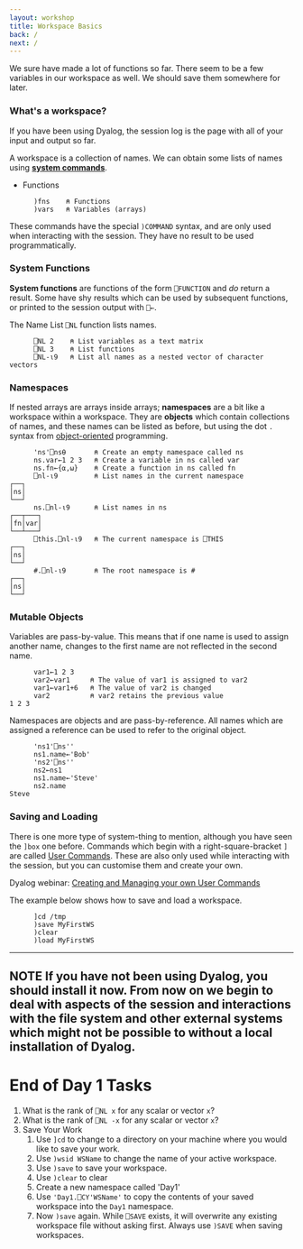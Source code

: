 ```yaml
---
layout: workshop
title: Workspace Basics
back: /
next: /
---
```


We sure have made a lot of functions so far. There seem to be a few variables in our workspace as well. We should save them somewhere for later.

### What's a workspace?
If you have been using Dyalog, the session log is the page with all of your input and output so far. 

A workspace is a collection of names. We can obtain some lists of names using <a target="_blank" href="http://help.dyalog.com/latest/#Language/System%20Commands/Introduction.htm?Highlight=System%20commands">**system commands**</a>.

- Functions

```APL
	  )fns    ⍝ Functions
	  )vars   ⍝ Variables (arrays)	  
```

These commands have the special `)COMMAND` syntax, and are only used when interacting with the session. They have no result to be used programmatically.

### System Functions
**System functions** are functions of the form `⎕FUNCTION` and *do* return a result. Some have shy results which can be used by subsequent functions, or printed to the session output with `⎕←`.

The Name List `⎕NL` function lists names.

```APL
	  ⎕NL 2    ⍝ List variables as a text matrix
	  ⎕NL 3    ⍝ List functions
	  ⎕NL-⍳9   ⍝ List all names as a nested vector of character vectors
```

### Namespaces
If nested arrays are arrays inside arrays; **namespaces** are a bit like a workspace within a workspace. They are **objects** which contain collections of names, and these names can be listed as before, but using the dot `.` syntax from <a target="_blank" href="https://cs.stackexchange.com/questions/89031/what-is-the-origin-of-dot-notation">object-oriented</a> programming.

```APL
      'ns'⎕ns⍬       ⍝ Create an empty namespace called ns
      ns.var←1 2 3   ⍝ Create a variable in ns called var
      ns.fn←{⍺,⍵}    ⍝ Create a function in ns called fn
      ⎕nl-⍳9	     ⍝ List names in the current namespace
┌──┐
│ns│
└──┘
      ns.⎕nl-⍳9      ⍝ List names in ns
┌──┬───┐
│fn│var│
└──┴───┘
      ⎕this.⎕nl-⍳9   ⍝ The current namespace is ⎕THIS
┌──┐
│ns│
└──┘
      #.⎕nl-⍳9       ⍝ The root namespace is #
┌──┐
│ns│
└──┘
```

### Mutable Objects
Variables are pass-by-value. This means that if one name is used to assign another name, changes to the first name are not reflected in the second name.

```APL
      var1←1 2 3
      var2←var1     ⍝ The value of var1 is assigned to var2
      var1←var1+6   ⍝ The value of var2 is changed
      var2          ⍝ var2 retains the previous value
1 2 3
```

Namespaces are objects and are pass-by-reference. All names which are assigned a reference can be used to refer to the original object.

```APL
      'ns1'⎕ns''
      ns1.name←'Bob'
      'ns2'⎕ns''
      ns2←ns1
      ns1.name←'Steve'
      ns2.name
Steve
```

### Saving and Loading
There is one more type of system-thing to mention, although you have seen the `]box` one before. Commands which begin with a right-square-bracket `]` are called <a target="_blank" href="">User Commands</a>. These are also only used while interacting with the session, but you can customise them and create your own.

Dyalog webinar: <a target="_blank" href="https://dyalog.tv/Webinar/?v=LWJzRGrOC3k">Creating and Managing your own User Commands</a>

The example below shows how to save and load a workspace.

```APL
	  ]cd /tmp
	  )save MyFirstWS
	  )clear
	  )load MyFirstWS
```

---
**NOTE**
If you have not been using Dyalog, you should install it now. From now on we begin to deal with aspects of the session and interactions with the file system and other external systems which might not be possible to without a local installation of Dyalog.
---

# End of Day 1 Tasks

1. What is the rank of `⎕NL x` for any scalar or vector `x`?
1. What is the rank of `⎕NL -x` for any scalar or vector `x`?
1. Save Your Work
	1. Use `]cd` to change to a directory on your machine where you would like to save your work.
	1. Use `)wsid WSName` to change the name of your active workspace.
	1. Use `)save` to save your workspace.
	1. Use `)clear` to clear  
	1. Create a new namespace called 'Day1'
	1. Use `'Day1.⎕CY'WSName'` to copy the contents of your saved workspace into the `Day1` namespace.
	1. Now `)save` again.
	While `⎕SAVE` exists, it will overwrite any existing workspace file without asking first. Always use `)SAVE` when saving workspaces.
